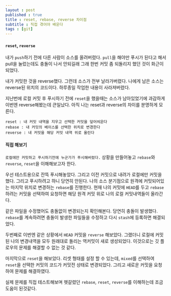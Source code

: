 ```yaml
---
layout : post
published : true
title : reset, rebase, reverse 차이점
subtitle : 직접 겪어야 배운다
tags : [git]
---
```


#### `reset`, `reverse`
내가 `push`하기 전에 다른 사람이 소스를 올려버렸다.
`pull`을 해야만 푸시가 된다고 해서 pull을 눌렀는데도 충돌이 나서 안되길래 그래 한번 커밋 좀 되돌리지 했던 것이 화근이 되었다.
  
내가 커밋한 것을 reverse했다. 그런데 소스가 전부 날라가버렸다. 나에게 남은 소스는 reverse된 위치의 코드이다.
하루종일 작업한 내용이 사라져버렸다.
  
지난번에 로컬 커밋 후 푸시하기 전에 `reset`을 했을때는 소스가 남아있었기에 과감하게 이번엔 reverse해봤는데 큰일났다.
아직 나는 reset과 reverse의 차이를 분명하게 모른다.
  
`reset : 내 커밋 내역을 지우고 선택한 커밋을 덮어씌운다`  
`rebase : 내 커밋의 베이스를 선택한 위치로 변경한다`  
`reverse : 내 커밋을 해당 커밋 내역 위로 올린다`  
  
#### 직접 해보기
`로컬에만 커밋하고 푸시하기전에 누군가가 푸시해버렸다.` 상황을 만들어놓고 `rebase`와 `reverse`, `reset`을 이해해보고자 한다.
  
우선 테스트용으로 잔뜩 푸시해놓았다. 그리고 이전 커밋으로 내려가 로컬에만 커밋을 했다. 그리고 푸시하려고 하니 당연히 안된다. 나의 소스 분기점으로 원격에 커밋되어있는 마지막 위치로 변경하는 `rebase`를 진행한다. 현재 나의 커밋에 `HEAD`를 두고 `rebase`하려는 커밋을 선택하여 요청하면 해당 원격 커밋 위로 나의 로컬 커밋내역들이 올라간다.
  
같은 파일을 수정했어도 충돌없이 변경되는지 확인해본다. 당연히 충돌이 발생했다. `rebase`를 계속하려면 충돌이 발생한 파일들을 수정하고 다시 `stash`에 등록하면 해결되었다.

두번째로 이번엔 같은 상황에서 `HEAD` 커밋을 `reverse` 해보았다. 그랬더니 로컬에 커밋된 나의 변경내역을 모두 원래대로 돌리는 역커밋이 새로 생성되었다. 이것으로는 깃 플로우의 문제를 해결할 수 없는 것 같다.
  
마지막으로 `reset`을 해보았다. 리셋 형태를 설정 할 수 있는데, `mixed`를 선택하여 `reset`을 선택한 커밋의 코드가 커밋전 상태로 변경되었다. 그리고 새로운 커밋을 요청하여 문제를 해결하였다.
  
실제 문제를 직접 테스트해보며 헷갈렸던 `rebase`, `reset`, `reverse`를 이해하는데 조금 도움이 된것같다.
